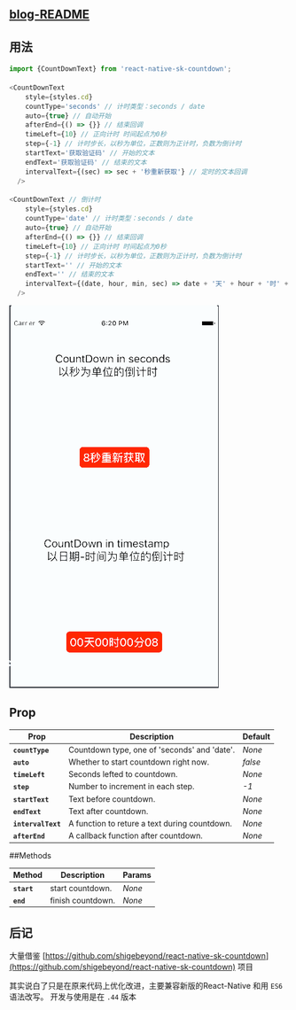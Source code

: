 ## [blog-README](https://jsonz1993.github.io/2017/06/react-native-countdown-RN%E7%9A%84%E5%80%92%E8%AE%A1%E6%97%B6%E7%BB%84%E4%BB%B6/)

## 用法

```JavaScript
import {CountDownText} from 'react-native-sk-countdown';

<CountDownText
    style={styles.cd}
    countType='seconds' // 计时类型：seconds / date
    auto={true} // 自动开始
    afterEnd={() => {}} // 结束回调
    timeLeft={10} // 正向计时 时间起点为0秒
    step={-1} // 计时步长，以秒为单位，正数则为正计时，负数为倒计时
    startText='获取验证码' // 开始的文本
    endText='获取验证码' // 结束的文本
    intervalText={(sec) => sec + '秒重新获取'} // 定时的文本回调
  />

<CountDownText // 倒计时
    style={styles.cd}
    countType='date' // 计时类型：seconds / date
    auto={true} // 自动开始
    afterEnd={() => {}} // 结束回调
    timeLeft={10} // 正向计时 时间起点为0秒
    step={-1} // 计时步长，以秒为单位，正数则为正计时，负数为倒计时
    startText='' // 开始的文本
    endText='' // 结束的文本
    intervalText={(date, hour, min, sec) => date + '天' + hour + '时' + min + '分' + sec} // 定时的文本回调
  />
```

![demo.gif](./demo.gif)

## Prop

| Prop | Description | Default |
|---|---|---|
|**`countType`**|Countdown type, one of 'seconds' and 'date'. |*None*|
|**`auto`**|Whether to start countdown right now. |*false*|
|**`timeLeft`**|Seconds lefted to countdown. |*None*|
|**`step`**|Number to increment in each step. |*-1*|
|**`startText`**|Text before countdown. |*None*|
|**`endText`**|Text after countdown. |*None*|
|**`intervalText`**|A function to reture a text during countdown. |*None*|
|**`afterEnd`**|A callback function after countdown. |*None*|

##Methods

| Method | Description | Params |
|---|---|---|
|**`start`**|start countdown. |*None*|
|**`end`**|finish countdown. |*None*|


## 后记

大量借鉴 [https://github.com/shigebeyond/react-native-sk-countdown](https://github.com/shigebeyond/react-native-sk-countdown) 项目

其实说白了只是在原来代码上优化改进，主要兼容新版的React-Native 和用 `ES6`语法改写。 开发与使用是在 `.44` 版本
